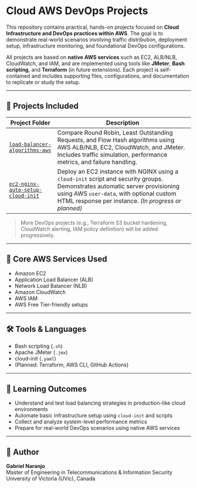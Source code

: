 # Cloud AWS DevOps Projects

This repository contains practical, hands-on projects focused on **Cloud Infrastructure and DevOps practices within AWS**. The goal is to demonstrate real-world scenarios involving traffic distribution, deployment setup, infrastructure monitoring, and foundational DevOps configurations.

All projects are based on **native AWS services** such as EC2, ALB/NLB, CloudWatch, and IAM, and are implemented using tools like **JMeter**, **Bash scripting**, and **Terraform** (in future extensions). Each project is self-contained and includes supporting files, configurations, and documentation to replicate or study the setup.

---

## 📁 Projects Included

| Project Folder | Description |
|----------------|-------------|
| [`load-balancer-algorithms-aws`](./load-balancer-algorithms-aws) | Compare Round Robin, Least Outstanding Requests, and Flow Hash algorithms using AWS ALB/NLB, EC2, CloudWatch, and JMeter. Includes traffic simulation, performance metrics, and failure handling. |
| [`ec2-nginx-auto-setup-cloud-init`](./ec2-nginx-auto-setup-cloud-init) | Deploy an EC2 instance with NGINX using a `cloud-init` script and security groups. Demonstrates automatic server provisioning using AWS `user-data`, with optional custom HTML response per instance. *(In progress or planned)* |

> More DevOps projects (e.g., Terraform S3 bucket hardening, CloudWatch alerting, IAM policy definition) will be added progressively.

---

## 🔧 Core AWS Services Used

- Amazon EC2
- Application Load Balancer (ALB)
- Network Load Balancer (NLB)
- Amazon CloudWatch
- AWS IAM
- AWS Free Tier-friendly setups

---

## 🛠️ Tools & Languages

- Bash scripting (`.sh`)
- Apache JMeter (`.jmx`)
- cloud-init (`.yaml`)
- (Planned: Terraform, AWS CLI, GitHub Actions)

---

## 🎯 Learning Outcomes

- Understand and test load balancing strategies in production-like cloud environments
- Automate basic infrastructure setup using `cloud-init` and scripts
- Collect and analyze system-level performance metrics
- Prepare for real-world DevOps scenarios using native AWS services

---

## 👤 Author

**Gabriel Naranjo**  
Master of Engineering in Telecommunications & Information Security  
University of Victoria (UVic), Canada
